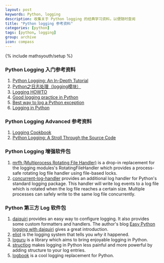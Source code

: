 ```yaml
---
layout: post
keywords: Python, logging
description: 收集关于 Python logging 的经典学习资料，以便随时查阅
title: "Python logging 参考资料"
categories: [python]
tags: [python, logging]
group: archive
icon: compass
---
```

{% include mathsyouth/setup %}


### Python Logging 入门参考资料

1. [Python Logging: An In-Depth Tutorial](https://www.toptal.com/python/in-depth-python-logging)
2. [Python之日志处理（logging模块）](https://www.cnblogs.com/yyds/p/6901864.html)
1. [Logging HOWTO](https://docs.python.org/3/howto/logging.html)
3. [Good logging practice in Python](https://fangpenlin.com/posts/2012/08/26/good-logging-practice-in-python/)
5. [Best way to log a Python exception](http://stackoverflow.com/questions/5191830/best-way-to-log-a-python-exception)
1. [Logging in Python](https://realpython.com/python-logging/)


### Python Logging Advanced 参考资料

1. [Logging Cookbook](https://docs.python.org/3/howto/logging-cookbook.html)
1. [Python Logging: A Stroll Through the Source Code](https://realpython.com/python-logging-source-code/)


### Python Logging 增强软件包

1. [mrfh (Multiprocess Rotating File Handler)](https://github.com/di/mrfh) is a drop-in replacement for the logging modules's RotatingFileHandler which provides a process-safe rotating log file handler using file-based locks.
1. [concurrent-log-handler](https://github.com/Preston-Landers/concurrent-log-handler) provides an additional log handler for Python's standard logging package. This handler will write log events to a log file which is rotated when the log file reaches a certain size. Multiple processes can safely write to the same log file concurrently.


### Python 第三方 Log 软件包

1. [daiquiri](https://github.com/jd/daiquiri) provides an easy way to configure logging. It also provides some custom formatters and handlers. The author's blog [Easy Python logging with daiquiri](https://julien.danjou.info/python-logging-easy-with-daiquiri/) gives a great introduction.
1. [eliot](https://github.com/itamarst/eliot) is the logging system that tells you *why* it happened.
1. [loguru](https://github.com/Delgan/loguru) is a library which aims to bring enjoyable logging in Python.
1. [structlog](https://github.com/hynek/structlog) makes logging in Python less painful and more powerful by adding structure to your log entries.
1. [logbook](https://github.com/getlogbook/logbook) is a cool logging replacement for Python.

